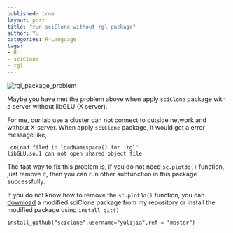 ```yaml
---
published: true
layout: post
title: "run sciClone without rgl package"
author: Yu
categories: R-Language
tags:
- R
- sciClone
- rgl
---
```


![rgl_package_problem](https://i.imgur.com/tFHoydW.png)

Maybe you have met the problem above when apply `sciClone` package with a server without libGLU (X server).

For me, our lab use a cluster can not connect to outside network and without X-server. When apply `sciClone` package, it would got a error message like,

~~~
.onLoad filed in loadNamespace() for 'rgl'  
libGLU.so.1 can not open shared object file 
~~~

The fast way to fix this problem is, if you do not need `sc.plot3d()` function, just remove it, then you can run other subfunction in this package successfully.

If you do not know how to remove the `sc.plot3d()` function, you can [download](https://github.com/yulijia/sciclone/archive/master.zip "download sciClone package without rgl dependency") a modified sciClone package from my repository or install the modified package using `install_git()`

~~~
install_github("sciclone",username="yulijia",ref = "master")
~~~
